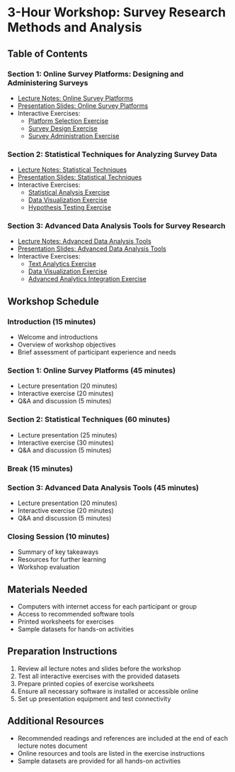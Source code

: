 # 3-Hour Workshop: Survey Research Methods and Analysis
## Table of Contents

### Section 1: Online Survey Platforms: Designing and Administering Surveys
- [Lecture Notes: Online Survey Platforms](./lecture_notes/survey_platforms/online_survey_platforms.md)
- [Presentation Slides: Online Survey Platforms](/home/ubuntu/survey_workshop/slides/survey_platforms/online_survey_platforms_slides.md)
- Interactive Exercises:
  - [Platform Selection Exercise](/home/ubuntu/survey_workshop/exercises/survey_platforms/platform_selection_exercise.md)
  - [Survey Design Exercise](/home/ubuntu/survey_workshop/exercises/survey_platforms/survey_design_exercise.md)
  - [Survey Administration Exercise](/home/ubuntu/survey_workshop/exercises/survey_platforms/survey_administration_exercise.md)

### Section 2: Statistical Techniques for Analyzing Survey Data
- [Lecture Notes: Statistical Techniques](/home/ubuntu/survey_workshop/lecture_notes/statistical_techniques/statistical_techniques.md)
- [Presentation Slides: Statistical Techniques](/home/ubuntu/survey_workshop/slides/statistical_techniques/statistical_techniques_slides.md)
- Interactive Exercises:
  - [Statistical Analysis Exercise](/home/ubuntu/survey_workshop/exercises/statistical_techniques/statistical_analysis_exercise.md)
  - [Data Visualization Exercise](/home/ubuntu/survey_workshop/exercises/statistical_techniques/data_visualization_exercise.md)
  - [Hypothesis Testing Exercise](/home/ubuntu/survey_workshop/exercises/statistical_techniques/hypothesis_testing_exercise.md)

### Section 3: Advanced Data Analysis Tools for Survey Research
- [Lecture Notes: Advanced Data Analysis Tools](/home/ubuntu/survey_workshop/lecture_notes/data_analysis_tools/advanced_data_analysis_tools.md)
- [Presentation Slides: Advanced Data Analysis Tools](/home/ubuntu/survey_workshop/slides/data_analysis_tools/advanced_data_analysis_tools_slides.md)
- Interactive Exercises:
  - [Text Analytics Exercise](/home/ubuntu/survey_workshop/exercises/data_analysis_tools/text_analytics_exercise.md)
  - [Data Visualization Exercise](/home/ubuntu/survey_workshop/exercises/data_analysis_tools/data_visualization_exercise.md)
  - [Advanced Analytics Integration Exercise](/home/ubuntu/survey_workshop/exercises/data_analysis_tools/advanced_analytics_integration_exercise.md)

## Workshop Schedule

### Introduction (15 minutes)
- Welcome and introductions
- Overview of workshop objectives
- Brief assessment of participant experience and needs

### Section 1: Online Survey Platforms (45 minutes)
- Lecture presentation (20 minutes)
- Interactive exercise (20 minutes)
- Q&A and discussion (5 minutes)

### Section 2: Statistical Techniques (60 minutes)
- Lecture presentation (25 minutes)
- Interactive exercise (30 minutes)
- Q&A and discussion (5 minutes)

### Break (15 minutes)

### Section 3: Advanced Data Analysis Tools (45 minutes)
- Lecture presentation (20 minutes)
- Interactive exercise (20 minutes)
- Q&A and discussion (5 minutes)

### Closing Session (10 minutes)
- Summary of key takeaways
- Resources for further learning
- Workshop evaluation

## Materials Needed
- Computers with internet access for each participant or group
- Access to recommended software tools
- Printed worksheets for exercises
- Sample datasets for hands-on activities

## Preparation Instructions
1. Review all lecture notes and slides before the workshop
2. Test all interactive exercises with the provided datasets
3. Prepare printed copies of exercise worksheets
4. Ensure all necessary software is installed or accessible online
5. Set up presentation equipment and test connectivity

## Additional Resources
- Recommended readings and references are included at the end of each lecture notes document
- Online resources and tools are listed in the exercise instructions
- Sample datasets are provided for all hands-on activities
